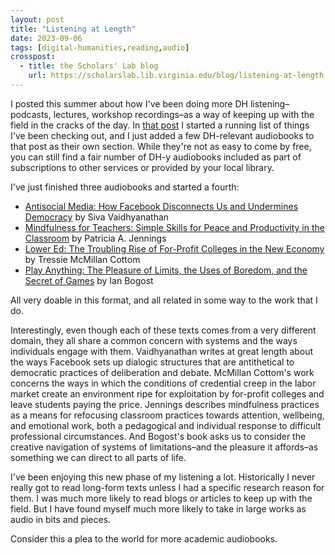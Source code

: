 ```yaml
---
layout: post
title: "Listening at Length"
date: 2023-09-06
tags: [digital-humanities,reading,audio]
crosspost:
  - title: the Scholars' Lab blog
    url: https://scholarslab.lib.virginia.edu/blog/listening-at-length
---
```

I posted this summer about how I've been doing more DH listening–podcasts, lectures, workshop recordings–as a way of keeping up with the field in the cracks of the day. In [that post](https://walshbr.com/blog/resources-for-the-digital-humanist-on-the-go/) I started a running list of things I've been checking out, and I just added a few DH-relevant audiobooks to that post as their own section. While they're not as easy to come by free, you can still find a fair number of DH-y audiobooks included as part of subscriptions to other services or provided by your local library.

I've just finished three audiobooks and started a fourth: 

* [Antisocial Media: How Facebook Disconnects Us and Undermines Democracy](https://global.oup.com/academic/product/antisocial-media-9780190841164) by Siva Vaidhyanathan
* [Mindfulness for Teachers: Simple Skills for Peace and Productivity in the Classroom](https://wwnorton.com/books/Mindfulness-for-teachers/) by Patricia A. Jennings
* [Lower Ed: The Troubling Rise of For-Profit Colleges in the New Economy](https://thenewpress.com/books/lower-ed) by Tressie McMillan Cottom
* [Play Anything: The Pleasure of Limits, the Uses of Boredom, and the Secret of Games](https://bogost.com/books/play-anything/) by Ian Bogost

All very doable in this format, and all related in some way to the work that I do. 

Interestingly, even though each of these texts comes from a very different domain, they all share a common concern with systems and the ways individuals engage with them. Vaidhyanathan writes at great length about the ways Facebook sets up dialogic structures that are antithetical to democratic practices of deliberation and debate. McMillan Cottom's work concerns the ways in which the conditions of credential creep in the labor market create an environment ripe for exploitation by for-profit colleges and leave students paying the price. Jennings describes mindfulness practices as a means for refocusing classroom practices towards attention, wellbeing, and emotional work, both a pedagogical and individual response to difficult professional circumstances. And Bogost's book asks us to consider the creative navigation of systems of limitations–and the pleasure it affords–as something we can direct to all parts of life. 

I've been enjoying this new phase of my listening a lot. Historically I never really got to read long-form texts unless I had a specific research reason for them. I was much more likely to read blogs or articles to keep up with the field. But I have found myself much more likely to take in large works as audio in bits and pieces. 

Consider this a plea to the world for more academic audiobooks. 